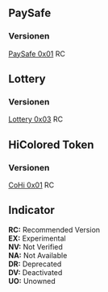## PaySafe
### Versionen
[PaySafe 0x01](https://ropsten.etherscan.io/address/0x3af208fa256ef31391c9ea15dd0457c7f44f4f99/ "0x01, Recommended Version") RC
## Lottery
### Versionen
[Lottery 0x03](https://ropsten.etherscan.io/address/0x120F8506e46212882AE797e0a1780F281aF18A27/ "0x03, Recommended Version") RC
## HiColored Token
### Versionen
[CoHi 0x01](https://ropsten.etherscan.io/token/0x1c733b4718c1c59bfeb8ea9e19487a255b3ed9d0/ "0x01, Recommended Version") RC
## Indicator
**RC:** Recommended Version  
**EX:** Experimental  
**NV:** Not Verified  
**NA:** Not Available  
**DR:** Deprecated  
**DV:** Deactivated  
**UO:** Unowned
